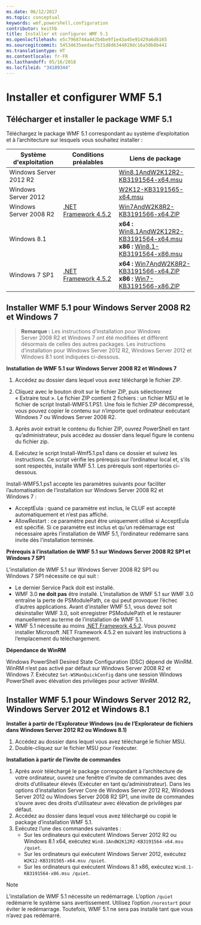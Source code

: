 ```yaml
---
ms.date: 06/12/2017
ms.topic: conceptual
keywords: wmf,powershell,configuration
contributor: keithb
title: Installer et configurer WMF 5.1
ms.openlocfilehash: e5c7968744a442b4be9f1e43a45e91429a6d6165
ms.sourcegitcommit: 54534635eedacf531d8d6344019dc16a50b8b441
ms.translationtype: HT
ms.contentlocale: fr-FR
ms.lasthandoff: 05/16/2018
ms.locfileid: "34189344"
---
```

# <a name="install-and-configure-wmf-51"></a>Installer et configurer WMF 5.1 #


## <a name="download-and-install-the-wmf-51-package"></a>Télécharger et installer le package WMF 5.1

Téléchargez le package WMF 5.1 correspondant au système d’exploitation et à l’architecture sur lesquels vous souhaitez installer :

| Système d'exploitation       | Conditions préalables           | Liens de package                          |
|------------------------|-------------------------|----------------------------------------|
| Windows Server 2012 R2 |                         | [Win8.1AndW2K12R2-KB3191564-x64.msu][] |
| Windows Server 2012    |                         | [W2K12-KB3191565-x64.msu][]            |
| Windows Server 2008 R2 | [.NET Framework 4.5.2][]| [Win7AndW2K8R2-KB3191566-x64.ZIP][]    |
| Windows 8.1            |                         | **x64 :** [Win8.1AndW2K12R2-KB3191564-x64.msu][]</br>**x86 :** [Win8.1-KB3191564-x86.msu][] |
| Windows 7 SP1          | [.NET Framework 4.5.2][]| **x64 :** [Win7AndW2K8R2-KB3191566-x64.ZIP][]</br>**x86 :** [Win7-KB3191566-x86.ZIP][] |

[.NET Framework 4.5.2]: https://www.microsoft.com/download/details.aspx?id=42642
[W2K12-KB3191565-x64.msu]: https://go.microsoft.com/fwlink/?linkid=839513
[Win7-KB3191566-x86.ZIP]: https://go.microsoft.com/fwlink/?linkid=839522
[Win7AndW2K8R2-KB3191566-x64.ZIP]: https://go.microsoft.com/fwlink/?linkid=839523
[Win8.1-KB3191564-x86.msu]: https://go.microsoft.com/fwlink/?linkid=839521
[Win8.1AndW2K12R2-KB3191564-x64.msu]: https://go.microsoft.com/fwlink/?linkid=839516

## <a name="install-wmf-51-for-windows-server-2008-r2-and-windows-7"></a>Installer WMF 5.1 pour Windows Server 2008 R2 et Windows 7

> **Remarque :** Les instructions d’installation pour Windows Server 2008 R2 et Windows 7 ont été modifiées et diffèrent désormais de celles des autres packages. Les instructions d’installation pour Windows Server 2012 R2, Windows Server 2012 et Windows 8.1 sont indiquées ci-dessous.

**Installation de WMF 5.1 sur Windows Server 2008 R2 et Windows 7**

1. Accédez au dossier dans lequel vous avez téléchargé le fichier ZIP.

2. Cliquez avec le bouton droit sur le fichier ZIP, puis sélectionnez « Extraire tout ». Le fichier ZIP contient 2 fichiers : un fichier MSU et le fichier de script Install-WMF5.1.PS1.
Une fois le fichier ZIP décompressé, vous pouvez copier le contenu sur n’importe quel ordinateur exécutant Windows 7 ou Windows Server 2008 R2.

3. Après avoir extrait le contenu du fichier ZIP, ouvrez PowerShell en tant qu’administrateur, puis accédez au dossier dans lequel figure le contenu du fichier zip.

4. Exécutez le script Install-Wmf5.1.ps1 dans ce dossier et suivez les instructions. Ce script vérifie les prérequis sur l’ordinateur local et, s’ils sont respectés, installe WMF 5.1. Les prérequis sont répertoriés ci-dessous.

Install-WMF5.1.ps1 accepte les paramètres suivants pour faciliter l’automatisation de l’installation sur Windows Server 2008 R2 et Windows 7 :

- AcceptEula : quand ce paramètre est inclus, le CLUF est accepté automatiquement et n’est pas affiché.
- AllowRestart : ce paramètre peut être uniquement utilisé si AcceptEula est spécifié. Si ce paramètre est inclus et qu’un redémarrage est nécessaire après l’installation de WMF 5.1, l’ordinateur redémarre sans invite dès l’installation terminée.

**Prérequis à l’installation de WMF 5.1 sur Windows Server 2008 R2 SP1 et Windows 7 SP1**

L’installation de WMF 5.1 sur Windows Server 2008 R2 SP1 ou Windows 7 SP1 nécessite ce qui suit :
- Le dernier Service Pack doit est installé.
- WMF 3.0 **ne doit pas** être installé. L’installation de WMF 5.1 sur WMF 3.0 entraîne la perte de PSModulePath, ce qui peut provoquer l’échec d’autres applications. Avant d’installer WMF 5.1, vous devez soit désinstaller WMF 3.0, soit enregistrer PSModulePath et le restaurer manuellement au terme de l’installation de WMF 5.1.
- WMF 5.1 nécessite au moins [.NET Framework 4.5.2](https://www.microsoft.com/en-ca/download/details.aspx?id=42642).
Vous pouvez installer Microsoft .NET Framework 4.5.2 en suivant les instructions à l’emplacement du téléchargement.

**Dépendance de WinRM**

Windows PowerShell Desired State Configuration (DSC) dépend de WinRM.
WinRM n’est pas activé par défaut sur Windows Server 2008 R2 et Windows 7.
Exécutez `Set-WSManQuickConfig` dans une session Windows PowerShell avec élévation des privilèges pour activer WinRM.


## <a name="install-wmf-51-for-windows-server-2012-r2-windows-server-2012-and-windows-81"></a>Installer WMF 5.1 pour Windows Server 2012 R2, Windows Server 2012 et Windows 8.1
**Installer à partir de l’Explorateur Windows (ou de l’Explorateur de fichiers dans Windows Server 2012 R2 ou Windows 8.1)**

1. Accédez au dossier dans lequel vous avez téléchargé le fichier MSU.
2. Double-cliquez sur le fichier MSU pour l’exécuter.

**Installation à partir de l’invite de commandes**

1. Après avoir téléchargé le package correspondant à l’architecture de votre ordinateur, ouvrez une fenêtre d’invite de commandes avec des droits d’utilisateur élevés (Exécuter en tant qu’administrateur). Dans les options d’installation Server Core de Windows Server 2012 R2, Windows Server 2012 ou Windows Server 2008 R2 SP1, une invite de commandes s’ouvre avec des droits d’utilisateur avec élévation de privilèges par défaut.
2. Accédez au dossier dans lequel vous avez téléchargé ou copié le package d’installation WMF 5.1.
3. Exécutez l’une des commandes suivantes :
   - Sur les ordinateurs qui exécutent Windows Server 2012 R2 ou Windows 8.1 x64, exécutez `Win8.1AndW2K12R2-KB3191564-x64.msu /quiet`.
   - Sur les ordinateurs qui exécutent Windows Server 2012, exécutez `W2K12-KB3191565-x64.msu /quiet`.
   - Sur les ordinateurs qui exécutent Windows 8.1 x86, exécutez `Win8.1-KB3191564-x86.msu /quiet`.

> [!NOTE]
> L’installation de WMF 5.1 nécessite un redémarrage. L’option `/quiet` redémarre le système sans avertissement.
> Utilisez l’option `/norestart` pour éviter le redémarrage. Toutefois, WMF 5.1 ne sera pas installé tant que vous n’avez pas redémarré.
